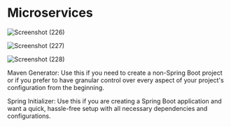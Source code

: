 # Microservices 

![Screenshot (226)](https://github.com/RuwanthiLakshika/Microservices/assets/125971277/8b92a4c0-cddb-4b5b-a544-1cc440b53b40)   

![Screenshot (227)](https://github.com/RuwanthiLakshika/Microservices/assets/125971277/eb35aec3-ca9a-44ba-9ee3-b49f75c53ab8)   

![Screenshot (228)](https://github.com/RuwanthiLakshika/Microservices/assets/125971277/2c7b657d-8a04-48ca-af16-4089af4d7a8c)


Maven Generator: Use this if you need to create a non-Spring Boot project or if you prefer to have granular control over every aspect of your project's configuration from the beginning.    

Spring Initializer: Use this if you are creating a Spring Boot application and want a quick, hassle-free setup with all necessary dependencies and configurations.

